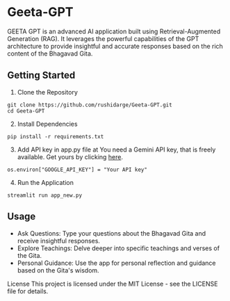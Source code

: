 # Geeta-GPT
GEETA GPT is an advanced AI application built using Retrieval-Augmented Generation (RAG). It leverages the powerful capabilities of the GPT architecture to provide insightful and accurate responses based on the rich content of the Bhagavad Gita.

## Getting Started
1. Clone the Repository
```
git clone https://github.com/rushidarge/Geeta-GPT.git
cd Geeta-GPT
```
2. Install Dependencies
```
pip install -r requirements.txt
```
3. Add API key in app.py file at
You need a Gemini API key, that is freely available. Get yours by clicking [here](https://aistudio.google.com/app/apikey).
```
os.environ["GOOGLE_API_KEY"] = "Your API key"
```
4. Run the Application
```
streamlit run app_new.py
```

## Usage
- Ask Questions: Type your questions about the Bhagavad Gita and receive insightful responses.
- Explore Teachings: Delve deeper into specific teachings and verses of the Gita.
- Personal Guidance: Use the app for personal reflection and guidance based on the Gita's wisdom.

License
This project is licensed under the MIT License - see the LICENSE file for details.
